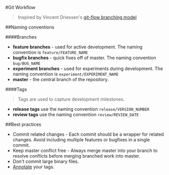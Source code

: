 #Git Workflow
> Inspired by Vincent Driessen's [git-flow branching model](http://nvie.com/posts/a-successful-git-branching-model/)

##Naming conventions

####Branches
* **feature branches** - used for active development. The naming convention is ``feature/FEATURE_NAME``  
* **bugfix branches** - quick fixes off of master. The naming convention ``bug/BUG_NAME``  
* **experiment branches** - used for experiments during development. The naming convention is ``experiment/EXPERIMENT_NAME``  
* **master** - the central branch of the repository. 

####Tags  
> Tags are used to capture development milestones.

* **release tags** use the naming convention ``release/VERSION_NUMBER``  
* **review tags** use the naming convention ``review/REVIEW_DATE``

##Best practices
* Commit related changes - Each commit should be a wrapper for related changes. Avoid including multiple features or bugfixes in a single commit.
* Keep master conflict free - Always merge master into your branch to resolve conflicts before merging branched work into master.
* Don't commit large binary files.
* [Annotate](http://git-scm.com/book/ch2-6.html#Creating-Tags) your tags.
